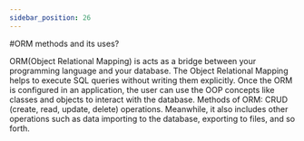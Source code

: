 ```yaml
---
sidebar_position: 26
---
```


#ORM methods and its uses?

ORM(Object Relational Mapping) is acts as a bridge between your programming language and your database. The Object Relational Mapping helps to execute SQL queries without writing them explicitly. Once the ORM is configured in an application, the user can use the OOP concepts like classes and objects to interact with the database.
Methods of ORM:
CRUD (create, read, update, delete) operations.
Meanwhile, it also includes other operations such as data importing to the database, exporting to files, and so forth.